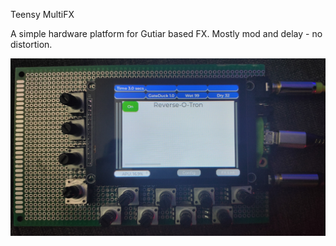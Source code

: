 Teensy MultiFX

A simple hardware platform for Gutiar based FX. Mostly mod and delay - no distortion.

![](./Images/MultiFX1.jpg)
